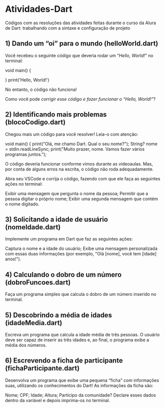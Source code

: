 # Atividades-Dart
Códigos com as resoluções das atividades feitas durante o curso da Alura de Dart: trabalhando com a sintaxe e configuração de projeto

## 1) Dando um “oi” para o mundo (helloWorld.dart)
Você recebeu o seguinte código que deveria rodar um “*Hello, World!*” no terminal:

void main() {
  
}
print('Hello, World!')


No entanto, o código não funciona!

Como você pode *corrigir esse código e fazer funcionar o “Hello, World!”*?

## 2) Identificando mais problemas (blocoCodigo.dart)
Chegou mais um código para você resolver! Leia-o com atenção:

void main() {
  print("Olá, me chamo Dart. Qual o seu nome?");
  String? nome = stdin.readLineSync;
  print("Muito prazer, nome. Vamos fazer vários programas juntos.");
  

O código deveria funcionar conforme vimos durante as videoaulas. Mas, por conta de alguns erros na escrita, o código não roda adequadamente.

Abra seu VSCode e corrija o código, fazendo com que ele faça as seguintes ações no terminal:

Exibir uma mensagem que pergunta o nome da pessoa;
Permitir que a pessoa digitar o próprio nome;
Exibir uma segunda mensagem que contém o nome digitado.

## 3) Solicitando a idade de usuário (nomeIdade.dart)
Implemente um programa em Dart que faz as seguintes ações:

Captura o nome e a idade do usuário;
Exibe uma mensagem personalizada com essas duas informações (por exemplo, "Olá [nome], você tem [idade] anos!").

## 4) Calculando o dobro de um número (dobroFuncoes.dart)
Faça um programa simples que calcula o dobro de um número inserido no terminal.

## 5) Descobrindo a média de idades (idadeMedia.dart)
Escreva um programa que calcula a idade média de três pessoas. O usuário deve ser capaz de inserir as três idades e, ao final, o programa exibe a média dos números.

## 6) Escrevendo a ficha de participante (fichaParticipante.dart)
Desenvolva um programa que exibe uma pequena “ficha” com informações suas, utilizando os conhecimentos do Dart! As informações da ficha são:

Nome;
CPF;
Idade;
Altura;
Participo da comunidade?
Declare esses dados dentro da variável e depois imprima-os no terminal.
